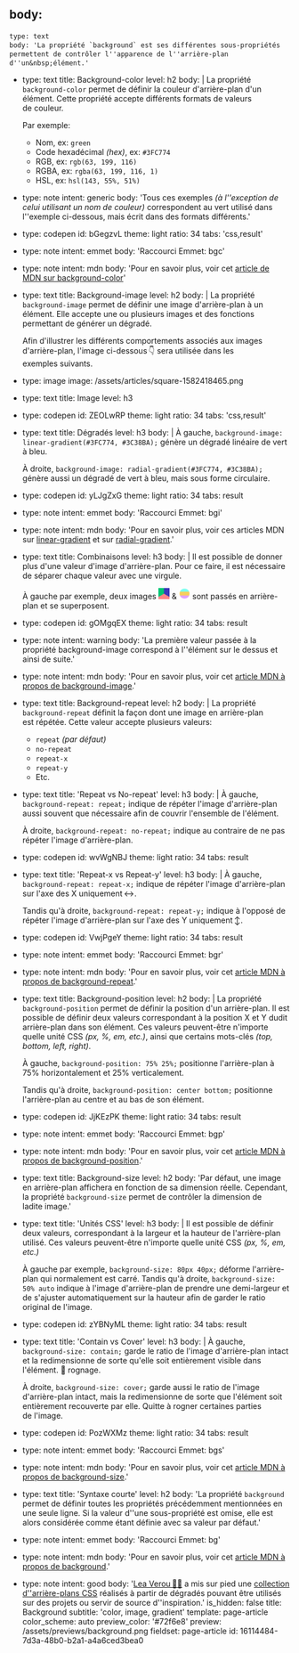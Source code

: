 body:
  -
    type: text
    body: 'La propriété `background` est ses différentes sous-propriétés permettent de contrôler l''apparence de l''arrière-plan d''un&nbsp;élément.'
  -
    type: text
    title: Background-color
    level: h2
    body: |
      La propriété `background-color` permet de définir la couleur d'arrière-plan d'un élément. Cette propriété accepte différents formats de valeurs de&nbsp;couleur. 
      
      Par&nbsp;exemple:
      
      - Nom, ex: `green`
      - Code hexadécimal _(hex)_, ex: `#3FC774`
      - RGB, ex: `rgb(63, 199, 116)`
      - RGBA, ex: `rgba(63, 199, 116, 1)`
      - HSL, ex: `hsl(143, 55%, 51%)`
  -
    type: note
    intent: generic
    body: 'Tous ces exemples _(à l''exception de celui utilisant un nom de couleur)_  correspondent au vert utilisé dans l''exemple ci-dessous, mais écrit dans des formats&nbsp;différents.'
  -
    type: codepen
    id: bGegzvL
    theme: light
    ratio: 34
    tabs: 'css,result'
  -
    type: note
    intent: emmet
    body: 'Raccourci Emmet: bgc'
  -
    type: note
    intent: mdn
    body: 'Pour en savoir plus, voir cet [article de MDN sur&nbsp;background-color](https://developer.mozilla.org/fr/docs/Web/CSS/background-color)'
  -
    type: text
    title: Background-image
    level: h2
    body: |
      La propriété `background-image` permet de définir une image d'arrière-plan à un élément. Elle accepte une ou plusieurs images et des fonctions permettant de générer un&nbsp;dégradé. 
      
      Afin d'illustrer les différents comportements associés aux images d'arrière-plan, l'image ci-dessous&thinsp;👇 sera utilisée dans les exemples&nbsp;suivants.
  -
    type: image
    image: /assets/articles/square-1582418465.png
  -
    type: text
    title: Image
    level: h3
  -
    type: codepen
    id: ZEOLwRP
    theme: light
    ratio: 34
    tabs: 'css,result'
  -
    type: text
    title: Dégradés
    level: h3
    body: |
      À gauche, `background-image: linear-gradient(#3FC774, #3C38BA);` génère un dégradé linéaire de vert à&nbsp;bleu.
      
      À droite, `background-image: radial-gradient(#3FC774, #3C38BA);` génère aussi un dégradé de vert à bleu, mais sous forme&nbsp;circulaire.
  -
    type: codepen
    id: yLJgZxG
    theme: light
    ratio: 34
    tabs: result
  -
    type: note
    intent: emmet
    body: 'Raccourci Emmet: bgi'
  -
    type: note
    intent: mdn
    body: 'Pour en savoir plus, voir ces articles MDN sur [linear-gradient](https://developer.mozilla.org/fr/docs/Web/CSS/linear-gradient) et sur [radial-gradient](https://developer.mozilla.org/fr/docs/Web/CSS/radial-gradient).'
  -
    type: text
    title: Combinaisons
    level: h3
    body: |
      Il est possible de donner plus d'une valeur d'image d'arrière-plan. Pour ce faire, il est nécessaire de séparer chaque valeur avec une&nbsp;virgule.
      
      À gauche par exemple, deux images <img src="/assets/articles/square-1582418465.png" class="carré" height="20px"> & <img src="/assets/articles/circle.png" class="cercle" height="20px"> sont passés en arrière-plan et se superposent.
  -
    type: codepen
    id: gOMgqEX
    theme: light
    ratio: 34
    tabs: result
  -
    type: note
    intent: warning
    body: 'La première valeur passée à la propriété background-image correspond à l''élément sur le dessus et ainsi de&nbsp;suite.'
  -
    type: note
    intent: mdn
    body: 'Pour en savoir plus, voir cet [article MDN à propos de background-image](https://developer.mozilla.org/fr/docs/Web/CSS/background-image).'
  -
    type: text
    title: Background-repeat
    level: h2
    body: |
      La propriété `background-repeat` définit la façon dont une image en arrière-plan est&nbsp;répétée. Cette valeur accepte plusieurs valeurs:
      
      - `repeat` _(par défaut)_
      - `no-repeat`
      - `repeat-x`
      - `repeat-y`
      - Etc.
  -
    type: text
    title: 'Repeat vs No-repeat'
    level: h3
    body: |
      À gauche, `background-repeat: repeat;` indique de répéter l'image d'arrière-plan aussi souvent que nécessaire afin de couvrir l'ensemble de&nbsp;l'élément.
      
      À droite, `background-repeat: no-repeat;` indique au contraire de ne pas répéter l'image&nbsp;d'arrière-plan.
  -
    type: codepen
    id: wvWgNBJ
    theme: light
    ratio: 34
    tabs: result
  -
    type: text
    title: 'Repeat-x vs Repeat-y'
    level: h3
    body: |
      À gauche, `background-repeat: repeat-x;` indique de répéter l'image d'arrière-plan sur l'axe des X&nbsp;uniquement&thinsp;↔️.
      
      Tandis qu'à droite, `background-repeat: repeat-y;` indique à l'opposé de répéter l'image d'arrière-plan sur l'axe des Y&nbsp;uniquement&thinsp;↕️.
  -
    type: codepen
    id: VwjPgeY
    theme: light
    ratio: 34
    tabs: result
  -
    type: note
    intent: emmet
    body: 'Raccourci Emmet: bgr'
  -
    type: note
    intent: mdn
    body: 'Pour en savoir plus, voir cet [article MDN à propos de background-repeat](https://developer.mozilla.org/fr/docs/Web/CSS/background-repeat).'
  -
    type: text
    title: Background-position
    level: h2
    body: |
      La propriété `background-position` permet de définir la position d'un arrière-plan. Il est possible de définir deux valeurs correspondant à la position X et Y dudit arrière-plan dans son élément. Ces valeurs peuvent-être n'importe quelle unité CSS _(px, %, em, etc.)_, ainsi que certains mots-clés&nbsp;_(top, bottom, left, right)_.
      
      À gauche, `background-position: 75% 25%;` positionne l'arrière-plan à 75% horizontalement et 25%&nbsp;verticalement.
      
      Tandis qu'à droite, `background-position: center bottom;` positionne l'arrière-plan au centre et au bas de son&nbsp;élément.
  -
    type: codepen
    id: JjKEzPK
    theme: light
    ratio: 34
    tabs: result
  -
    type: note
    intent: emmet
    body: 'Raccourci Emmet: bgp'
  -
    type: note
    intent: mdn
    body: 'Pour en savoir plus, voir cet [article MDN à propos de background-position](https://developer.mozilla.org/fr/docs/Web/CSS/background-position).'
  -
    type: text
    title: Background-size
    level: h2
    body: 'Par défaut, une image en arrière-plan affichera en fonction de sa dimension réelle. Cependant, la propriété `background-size` permet de contrôler la dimension de ladite&nbsp;image.'
  -
    type: text
    title: 'Unités CSS'
    level: h3
    body: |
      Il est possible de définir deux valeurs, correspondant à la largeur et la hauteur de l'arrière-plan utilisé. Ces valeurs peuvent-être n'importe quelle unité CSS _(px, %, em, etc.)_
      
      À gauche par exemple, `background-size: 80px 40px;` déforme l'arrière-plan qui normalement est carré. Tandis qu'à droite, `background-size: 50% auto` indique à l'image d'arrière-plan de prendre une demi-largeur et de s'ajuster automatiquement sur la hauteur afin de garder le ratio original de&nbsp;l'image.
  -
    type: codepen
    id: zYBNyML
    theme: light
    ratio: 34
    tabs: result
  -
    type: text
    title: 'Contain vs Cover'
    level: h3
    body: |
      À gauche, `background-size: contain;` garde le ratio de l'image d'arrière-plan intact et la redimensionne de sorte qu'elle soit entièrement visible dans l'élément. 🚫&nbsp;rognage.
      
      À droite, `background-size: cover;` garde aussi le ratio de l'image d'arrière-plan intact, mais la redimensionne de sorte que l'élément soit entièrement recouverte par elle. Quitte à rogner certaines parties de&nbsp;l'image.
  -
    type: codepen
    id: PozWXMz
    theme: light
    ratio: 34
    tabs: result
  -
    type: note
    intent: emmet
    body: 'Raccourci Emmet: bgs'
  -
    type: note
    intent: mdn
    body: 'Pour en savoir plus, voir cet [article MDN à propos de background-size](https://developer.mozilla.org/fr/docs/Web/CSS/background-size).'
  -
    type: text
    title: 'Syntaxe courte'
    level: h2
    body: 'La propriété `background` permet de définir toutes les propriétés précédemment mentionnées en une seule ligne. Si la valeur d''une sous-propriété est omise, elle est alors considérée comme étant définie avec sa valeur par&nbsp;défaut.'
  -
    type: note
    intent: emmet
    body: 'Raccourci Emmet: bg'
  -
    type: note
    intent: mdn
    body: 'Pour en savoir plus, voir cet [article MDN à propos de&nbsp;background](https://developer.mozilla.org/fr/docs/Web/CSS/background).'
  -
    type: note
    intent: good
    body: '[Lea Verou 👩‍💻](https://lea.verou.me/) a mis sur pied une [collection d''arrière-plans CSS](http://projects.verou.me/css3patterns/) réalisés à partir de dégradés pouvant être utilisés sur des projets ou servir de source d''inspiration.'
is_hidden: false
title: Background
subtitle: 'color, image, gradient'
template: page-article
color_scheme: auto
preview_color: '#72f6e8'
preview: /assets/previews/background.png
fieldset: page-article
id: 16114484-7d3a-48b0-b2a1-a4a6ced3bea0
